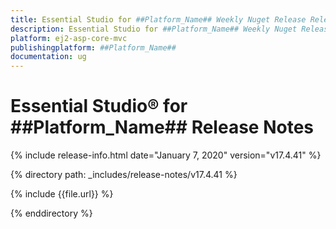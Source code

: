 ```yaml
---
title: Essential Studio for ##Platform_Name## Weekly Nuget Release Release Notes  
description: Essential Studio for ##Platform_Name## Weekly Nuget Release Release Notes  
platform: ej2-asp-core-mvc
publishingplatform: ##Platform_Name##
documentation: ug
---
```


# Essential Studio&reg; for  ##Platform_Name##  Release Notes  

{% include release-info.html date="January 7, 2020"   version="v17.4.41"  %} 

{% directory path: _includes/release-notes/v17.4.41 %}

{% include {{file.url}} %}

{% enddirectory %}
